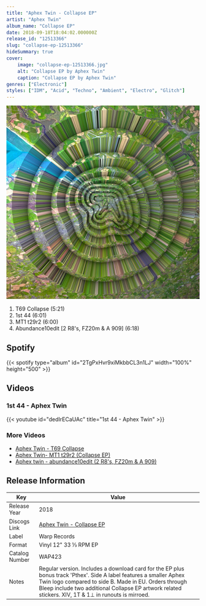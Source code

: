 ```yaml
---
title: "Aphex Twin - Collapse EP"
artist: "Aphex Twin"
album_name: "Collapse EP"
date: 2018-09-18T18:04:02.000000Z
release_id: "12513366"
slug: "collapse-ep-12513366"
hideSummary: true
cover:
    image: "collapse-ep-12513366.jpg"
    alt: "Collapse EP by Aphex Twin"
    caption: "Collapse EP by Aphex Twin"
genres: ["Electronic"]
styles: ["IDM", "Acid", "Techno", "Ambient", "Electro", "Glitch"]
---
```


![Collapse EP by Aphex Twin](collapse-ep-12513366.jpg)

<!-- section break -->

1. T69 Collapse (5:21)
2. 1st 44 (6:01)
3. MT1 t29r2 (6:00)
4. Abundance10edit [2 R8's, FZ20m & A 909] (6:18)

<!-- section break -->


## Spotify
{{< spotify type="album" id="2TgPxHvr9xiMkbbCL3n1LJ" width="100%" height="500" >}}



## Videos
### 1st 44 - Aphex Twin
{{< youtube id="dedIrECaUAc" title="1st 44 - Aphex Twin" >}}<br>

### More Videos

- [Aphex Twin - T69 Collapse](https://www.youtube.com/watch?v=SqayDnQ2wmw)
- [Aphex Twin- MT1 t29r2 (Collapse EP)](https://www.youtube.com/watch?v=0MtrLA_jmow)
- [Aphex twin - abundance10edit (2 R8's, FZ20m & A 909)](https://www.youtube.com/watch?v=6NRhSQiP1X8)


## Release Information
|  Key           | Value                                                |
| ---------------| ---------------------------------------------------- |
| Release Year   | 2018                                   |
| Discogs Link   | [Aphex Twin - Collapse EP](https://www.discogs.com/release/12513366-Aphex-Twin-Collapse-EP) |
| Label          | Warp Records |
| Format         | Vinyl 12" 33 ⅓ RPM EP |
| Catalog Number | WAP423 |
| Notes | Regular version. Includes a download card for the EP plus bonus track 'Pthex'.   Side A label features a smaller Aphex Twin logo compared to side B.  Made in EU.   Orders through Bleep include two additional Collapse EP artwork related stickers.  XIV, 1T & 1⊥ in runouts is mirroed. |